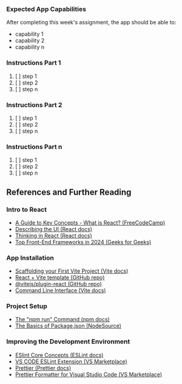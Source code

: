 ### Expected App Capabilities

After completing this week's assignment, the app should be able to:

- capability 1
- capability 2
- capability n

### Instructions Part 1

 1. [ ] step 1
 2. [ ] step 2
 3. [ ] step n

### Instructions Part 2

 1. [ ] step 1
 2. [ ] step 2
 3. [ ] step n

### Instructions Part n

 1. [ ] step 1
 2. [ ] step 2
 3. [ ] step n

## References and Further Reading

### Intro to React

- [A Guide to Key Concepts - What is React? (FreeCodeCamp)](https://www.freecodecamp.org/news/learn-react-key-concepts#heading-what-is-react)
- [Describing the UI (React docs)](https://react.dev/learn/describing-the-ui)
- [Thinking in React (React docs)](https://react.dev/learn/thinking-in-react)
- [Top Front-End Frameworks in 2024 (Geeks for Geeks)](https://www.geeksforgeeks.org/top-front-end-frameworks/)

### App Installation

- [Scaffolding your First Vite Project (Vite docs)](https://vitejs.dev/guide/#scaffolding-your-first-vite-project)
- [React + Vite template (GitHub repo)](https://github.com/vitejs/vite/tree/main/packages/create-vite/template-react)
- [@vitejs/plugin-react (GitHub repo)](https://github.com/vitejs/vite-plugin-react/tree/main/packages/plugin-react)
- [Command Line Interface (Vite docs)](https://vitejs.dev/guide/cli.html)

### Project Setup

 - [The "npm run" Command (npm docs)](https://docs.npmjs.com/cli/v10/commands/npm-run-script)
 - [The Basics of Package.json (NodeSource)](https://nodesource.com/blog/the-basics-of-package-json/)

### Improving the Development Environment

- [ESlint Core Concepts (ESLint docs)](https://eslint.org/docs/latest/use/core-concepts/)
- [VS CODE ESLint Extension (VS Marketplace)](https://marketplace.visualstudio.com/items?itemName=dbaeumer.vscode-eslint)
- [Prettier (Prettier docs)](https://prettier.io/docs/en/)
- [Prettier Formatter for Visual Studio Code (VS Marketplace)](https://marketplace.visualstudio.com/items?itemName=esbenp.prettier-vscode)

